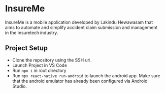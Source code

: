 # InsureMe

InsureMe is a mobile application developed by Lakindu Hewawasam that aims to automate and simplify accident claim submission and management in the insuretech industry. 

## Project Setup
- Clone the repository using the SSH url.
- Launch Project in VS Code
- Run `npm i` in root directory
- Run `npx react-native run-android` to launch the android app. Make sure that the android emulator has already been configured via Android Studio.